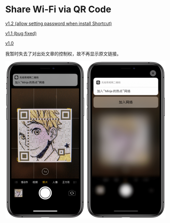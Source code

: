 # Share Wi-Fi via QR Code

[v1.2 (allow setting password when install Shortcut)](https://www.icloud.com/shortcuts/0fc06d5b8b86410faa841c7abfd1c39a)

[v1.1 (bug fixed)](https://www.icloud.com/shortcuts/2cdbf92bf37f4d3f8121bfc856cd2a10)

[v1.0](https://www.icloud.com/shortcuts/c92f72b4f82d4f09bb3e7f60d690a1d9)

我暂时失去了对出处文章的控制权，故不再显示原文链接。

![title](img.PNG)